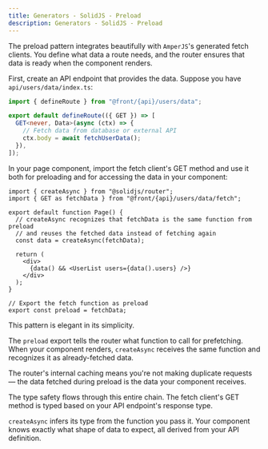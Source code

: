 ```yaml
---
title: Generators - SolidJS - Preload
description: Generators - SolidJS - Preload
---
```


The preload pattern integrates beautifully with `AmperJS`'s generated fetch clients.
You define what data a route needs,
and the router ensures that data is ready when the component renders.

First, create an API endpoint that provides the data.
Suppose you have `api/users/data/index.ts`:

```ts [api/users/data/index.ts]
import { defineRoute } from "@front/{api}/users/data";

export default defineRoute(({ GET }) => [
  GET<never, Data>(async (ctx) => {
    // Fetch data from database or external API
    ctx.body = await fetchUserData();
  }),
]);
```

In your page component, import the fetch client's GET method
and use it both for preloading and for accessing the data in your component:

```tsx [pages/users/index.tsx]
import { createAsync } from "@solidjs/router";
import { GET as fetchData } from "@front/{api}/users/data/fetch";

export default function Page() {
  // createAsync recognizes that fetchData is the same function from preload
  // and reuses the fetched data instead of fetching again
  const data = createAsync(fetchData);

  return (
    <div>
      {data() && <UserList users={data().users} />}
    </div>
  );
}

// Export the fetch function as preload
export const preload = fetchData;
```

This pattern is elegant in its simplicity.

The `preload` export tells the router what function to call for prefetching.
When your component renders, `createAsync` receives the same function
and recognizes it as already-fetched data.

The router's internal caching means you're not making duplicate requests —
the data fetched during preload is the data your component receives.

The type safety flows through this entire chain.
The fetch client's GET method is typed based on your API endpoint's response type.

`createAsync` infers its type from the function you pass it.
Your component knows exactly what shape of data to expect,
all derived from your API definition.

